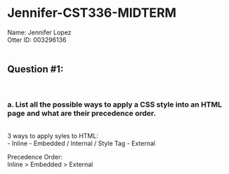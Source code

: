 # Jennifer-CST336-MIDTERM

Name: Jennifer Lopez<br>
Otter ID: 003296136<br><br>

<h2>Question #1:</h2><br>
<h3>a. List all the possible ways to apply a CSS style into an HTML page and what are their precedence order.</h3><br>
3 ways to apply syles to HTML:<br>
- Inline 
- Embedded / Internal / Style Tag
- External

Precedence Order:<br>
Inline > Embedded > External